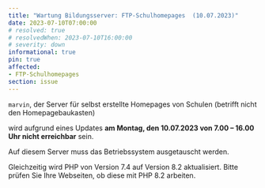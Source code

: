 ```yaml
---
title: "Wartung Bildungsserver: FTP-Schulhomepages  (10.07.2023)"
date: 2023-07-10T07:00:00
# resolved: true
# resolvedWhen: 2023-07-10T16:00:00
# severity: down
informational: true
pin: true 
affected:
- FTP-Schulhomepages
section: issue
---
```


`marvin`, der Server für selbst erstellte Homepages von Schulen
(betrifft nicht den Homepagebaukasten)

wird aufgrund eines Updates **am Montag, den 10.07.2023 von 7.00 – 16.00 Uhr nicht erreichbar** sein.

Auf diesem Server muss das Betriebssystem ausgetauscht werden. 

Gleichzeitig wird PHP von Version 7.4 auf Version 8.2 aktualisiert. Bitte prüfen Sie Ihre Webseiten, ob diese mit PHP 8.2 arbeiten.
